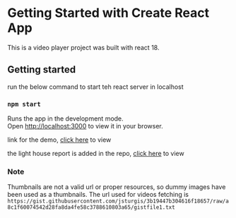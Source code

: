# Getting Started with Create React App

This is a  video player project was built with react 18.

## Getting started
run the below command to start teh react server in localhost
### `npm start`

Runs the app in the development mode.\
Open [http://localhost:3000](http://localhost:3000) to view it in your browser.


link for the demo, [click here](https://video-player-madhu.netlify.app/) to view

the light house report is added in the repo, [click here](./website-lighthouse-report.pdf) to view

### Note
Thumbnails are not a valid url or proper resources, so dummy images have been used as a thumbnails.
The url used for videos fetching is `https://gist.githubusercontent.com/jsturgis/3b19447b304616f18657/raw/a8c1f60074542d28fa8da4fe58c3788610803a65/gistfile1.txt` 